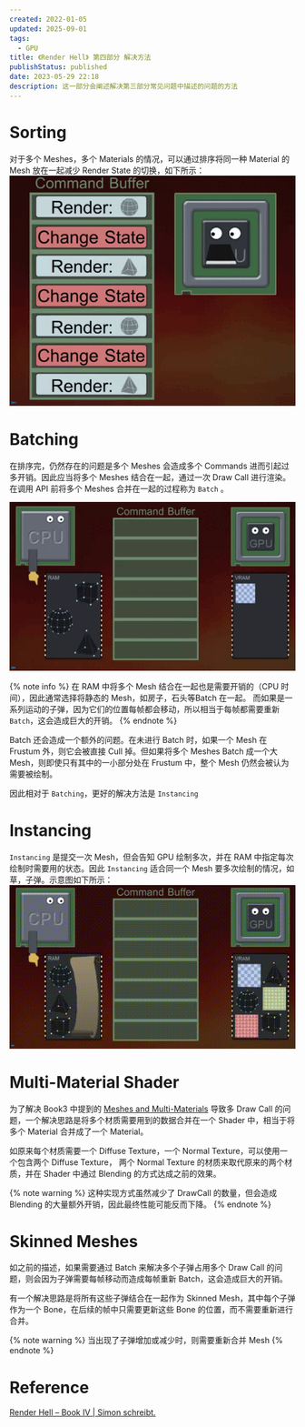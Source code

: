 ```yaml
---
created: 2022-01-05
updated: 2025-09-01
tags:
  - GPU
title: 《Render Hell》 第四部分 解决方法
publishStatus: published
date: 2023-05-29 22:18
description: 这一部分会阐述解决第三部分常见问题中描述的问题的方法
---
```


# Sorting

对于多个 Meshes，多个 Materials 的情况，可以通过排序将同一种 Material 的 Mesh 放在一起减少 Render State 的切换，如下所示：
![重新排序以减少 State 切换](/book_4_solutions/optimisation_sorting_01.gif)

# Batching

在排序完，仍然存在的问题是多个 Meshes 会造成多个 Commands 进而引起过多开销。因此应当将多个 Meshes 结合在一起，通过一次 Draw Call 进行渲染。在调用 API 前将多个 Meshes 合并在一起的过程称为 `Batch` 。

![Batching](/book_4_solutions/optimisation_batching_02.gif)

{% note info %}
在 RAM 中将多个 Mesh 结合在一起也是需要开销的（CPU 时间），因此通常选择将静态的 Mesh，如房子，石头等Batch 在一起。 而如果是一系列运动的子弹，因为它们的位置每帧都会移动，所以相当于每帧都需要重新 `Batch`，这会造成巨大的开销。
{% endnote %}

Batch 还会造成一个额外的问题。在未进行 Batch 时，如果一个 Mesh 在 Frustum 外，则它会被直接 Cull 掉。但如果将多个 Meshes Batch 成一个大 Mesh，则即使只有其中的一小部分处在 Frustum 中，整个 Mesh 仍然会被认为需要被绘制。

因此相对于 `Batching`，更好的解决方法是 `Instancing`

# Instancing

`Instancing` 是提交一次 Mesh，但会告知 GPU 绘制多次，并在 RAM 中指定每次绘制时需要用的状态。因此 `Instancing` 适合同一个 Mesh 要多次绘制的情况，如草，子弹。示意图如下所示：
![Instancing](/book_4_solutions/20200129181033200.gif)

# Multi-Material Shader

为了解决 Book3 中提到的 [Meshes and Multi-Materials](/book_3_problems/#Meshes_and_Multi-Materials) 导致多 Draw Call 的问题，一个解决思路是将多个材质需要用到的数据合并在一个 Shader 中，相当于将多个 Material 合并成了一个 Material。

如原来每个材质需要一个 Diffuse Texture，一个 Normal Texture，可以使用一个包含两个 Diffuse Texture， 两个 Normal Texture 的材质来取代原来的两个材质，并在 Shader 中通过 Blending 的方式达成之前的效果。

{% note warning %}
这种实现方式虽然减少了 DrawCall 的数量，但会造成 Blending 的大量额外开销，因此最终性能可能反而下降。
{% endnote %}

# Skinned Meshes

如之前的描述，如果需要通过 Batch 来解决多个子弹占用多个 Draw Call 的问题，则会因为子弹需要每帧移动而造成每帧重新 Batch，这会造成巨大的开销。

有一个解决思路是将所有这些子弹结合在一起作为 Skinned Mesh，其中每个子弹作为一个 Bone，在后续的帧中只需要更新这些 Bone 的位置，而不需要重新进行合并。

{% note warning %}
当出现了子弹增加或减少时，则需要重新合并 Mesh
{% endnote %}

# Reference

[Render Hell – Book IV | Simon schreibt.](http://simonschreibt.de/gat/renderhell-book4/)


